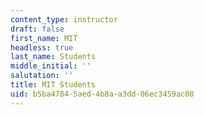 ```yaml
---
content_type: instructor
draft: false
first_name: MIT
headless: true
last_name: Students
middle_initial: ''
salutation: ''
title: MIT Students
uid: b5ba4784-5aed-4b8a-a3dd-06ec3459ac08
---
```

